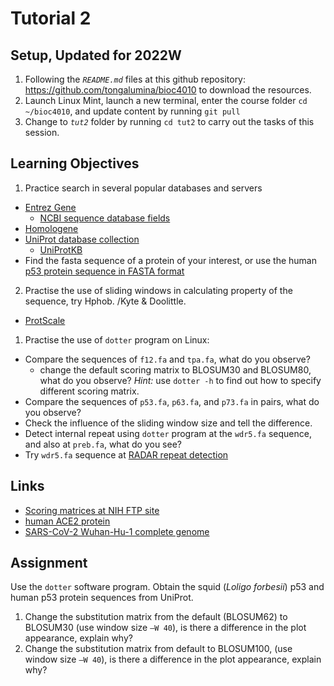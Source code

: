 # Tutorial 2

## Setup, Updated for 2022W

1. Following the _`README.md`_ files at this github repository:
   https://github.com/tongalumina/bioc4010 to download the resources.
2. Launch Linux Mint, launch a new terminal, enter the course folder `cd
   ~/bioc4010`, and update content by running `git pull`
6. Change to _`tut2`_ folder by running `cd tut2` to carry out the tasks of this session.

## Learning Objectives
1. Practice search in several popular databases and servers
  * [Entrez Gene](https://www.ncbi.nlm.nih.gov/gene/)
    + [NCBI sequence database fields](https://www.ncbi.nlm.nih.gov/books/NBK49540/)
  * [Homologene](https://www.ncbi.nlm.nih.gov/homologene/)
  * [UniProt database collection](https://www.uniprot.org/database/)
    + [UniProtKB](https://www.uniprot.org/)
  * Find the fasta sequence of a protein of your interest, or use the human
    [p53 protein sequence in FASTA format](https://www.uniprot.org/uniprot/P04637.fasta)

2. Practise the use of sliding windows in calculating property of the
   sequence, try Hphob. /Kyte & Doolittle.
  * [ProtScale](https://web.expasy.org/protscale/)

1. Practise the use of `dotter` program on Linux:
  * Compare the sequences of `f12.fa` and `tpa.fa`, what do you observe?
    * change the default scoring matrix to BLOSUM30 and BLOSUM80, what do you
      observe? *Hint:* use `dotter -h` to find out how to specify different
      scoring matrix.
  * Compare the sequences of `p53.fa`, `p63.fa`, and `p73.fa` in pairs, what
    do you observe?
  * Check the influence of the sliding window size and tell the difference.
  * Detect internal repeat using `dotter` program at the `wdr5.fa` sequence,
    and also at `preb.fa`, what do you see?
  * Try `wdr5.fa` sequence at [RADAR repeat detection](https://www.ebi.ac.uk/Tools/pfa/radar/)

## Links
- [Scoring matrices at NIH FTP site](https://ftp.ncbi.nlm.nih.gov/blast/matrices/)
- [human ACE2 protein](https://www.uniprot.org/uniprot/Q9BYF1.fasta)
- [SARS-CoV-2 Wuhan-Hu-1 complete genome](https://www.ncbi.nlm.nih.gov/nuccore/NC_045512.2)

## Assignment

Use the `dotter` software program. Obtain the squid (_Loligo forbesii_) p53 and human p53 protein sequences from UniProt. 
1. Change the substitution matrix from the default (BLOSUM62) to BLOSUM30 (use window size `–W 40`), is there a difference in the plot appearance, explain why?
2. Change the substitution matrix from default to BLOSUM100, (use window size `–W 40`), is there a difference in the plot appearance, explain why?

